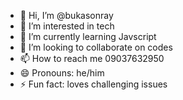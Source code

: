 - 👋 Hi, I’m @bukasonray
- 👀 I’m interested in tech
- 🌱 I’m currently learning Javscript
- 💞️ I’m looking to collaborate on codes
- 📫 How to reach me 09037632950
- 😄 Pronouns: he/him
- ⚡ Fun fact: loves challenging issues

<!---
bukasonray/bukasonray is a ✨ special ✨ repository because its `README.md` (this file) appears on your GitHub profile.
You can click the Preview link to take a look at your changes.
--->
